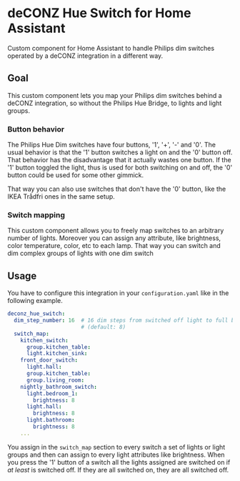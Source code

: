 
# deCONZ Hue Switch for Home Assistant

Custom component for Home Assistant to handle Philips dim switches operated by
a deCONZ integration in a different way.


## Goal

This custom component lets you map your Philips dim switches behind a deCONZ
integration, so without the Philips Hue Bridge, to lights and light groups.


### Button behavior

The Philips Hue Dim switches have four buttons, '1', '+', '-' and '0'. The
usual behavior is that the '1' button switches a light on and the '0' button
off. That behavior has the disadvantage that it actually wastes one button. If
the '1' button toggled the light, thus is used for both switching on and off,
the '0' button could be used for some other gimmick.

That way you can also use switches that don't have the '0' button, like the
IKEA Trådfri ones in the same setup.


### Switch mapping

This custom component allows you to freely map switches to an arbitrary number
of lights. Moreover you can assign any attribute, like brightness, color
temperature, color, etc to each lamp. That way you can switch and dim complex
groups of lights with one dim switch


## Usage

You have to configure this integration in your `configuration.yaml` like in the
following example.

```yaml
deconz_hue_switch:
  dim_step_number: 16  # 16 dim steps from switched off light to full brighness
                       # (default: 8)
  switch_map:
    kitchen_switch:
      group.kitchen_table:
      light.kitchen_sink:
    front_door_switch:
      light.hall:
      group.kitchen_table:
      group.living_room:
    nightly_bathroom_switch:
      light.bedroom_1:
        brightness: 8
      light.hall:
        brightness: 8
      light.bathroom:
        brightness: 8
    ...
```

You assign in the `switch_map` section to every switch a set of lights or light
groups and then can assign to every light attributes like brightness. When you
press the '1' button of a switch all the lights assigned are switched on if *at
least* is switched off. If they are all switched on, they are all switched off.
